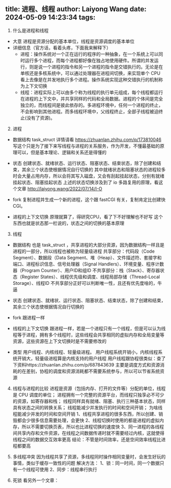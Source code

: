 title: 进程、线程
author: Laiyong Wang
date: 2024-05-09 14:23:34
tags:
---
1. 什么是进程和线程
  - 大意
  进程是资源分配的基本单位，线程是资源调度的基本单位
  - 详细信息（官方话，看着头疼，下面我来解释下）
    - 进程：操作系统对一个正在运行的程序的一种抽象，在一个系统上可以同时运行多个进程，而每个进程都好像在独占地使用硬件。所谓的并发运行，则是说一个进程的指令和另一个进程的指令是交错执行的。无论是在单核还是多核系统中，可以通过处理器在进程间切换，来实现单个 CPU 看上去像是在并发地执行多个进程。操作系统实现这种交错执行的机制称为上下文切换
    - 线程：进程实际上可以由多个称为线程的执行单元组成，每个线程都运行在进程的上下文中，并共享同样的代码和全局数据。进程的个体间是完全独立的，而线程间是彼此依存的。多进程环境中，任何一个进程的终止，不会影响到其他进程。而多线程环境中，父线程终止，全部子线程被迫终止(没有了资源)。

2. 进程
  - 数据结构
  task_struct 详情请看 https://zhuanlan.zhihu.com/p/173810046
  写这个只是为了接下来写线程与进程的关系服务，作为开发，不懂最基础的原理可以，但是基本理论、逻辑和关系还是得懂的
  - 状态
  创建状态、就绪状态、运行状态、阻塞状态、结束状态，除了创建和结束，其余三个状态使根据情况自行切换的
  其中就绪状态和阻塞状态的进程较多时会大量占用内存，所以会将其写入磁盘，又会有刮起挂起状态，分别有就绪挂起状态、阻塞挂起状态
  上述的状态切换涉及到了 io 多路复用的原理，看这个文章
  http://laiyong.wang/2022/07/14/I-O
  
  - fork
  复制进程并生成一个新的进程，这个跟 fastCGI 有关，复制肯定比创建快 CGI。
  
  - 进程的上下文切换
  原理就算了，得研究CPU，看了下不好理解也不好写
  这个东西也就是状态那一栏说的，状态之间的切换的基本原理


3. 线程
  - 数据结构
  也是 task_struct ，共享进程的大部分资源，因为数据结构一样且是进程的一部分，所以线程也被称为轻量级进程
  共享部分：代码段（Code Segment）、数据段（Data Segment、堆（Heap）、文件描述符、套接字和端口、进程标识信息、信号处理器（Signal Handlers）、环境变量、程序计数器（Program Counter）、用户ID和组ID
  不共享部分：栈（Stack）、寄存器状态（Register States）、线程优先级和调度、线程局部存储（Thread-Local Storage）、线程ID
  不共享部分正好可以判断唯一性，且还有优先度啥的，牛逼
  - 状态
  创建状态、就绪状、运行状态、阻塞状态、结束状态，除了创建和结束，其余三个状态使根据情况自行切换的
  
  - fork
  跟进程一样
  
  - 线程的上下文切换
  跟进程一样，若是一个进程只有一个线程，但是可以认为线程等于进程，拥有多个线程时，这些线程会共享相同的虚拟内存和全局变量等资源，这些资源在上下文切换时是不需要修改的
  - 类型
  用户线程、内核线程、轻量级进程。
  用户线程系统开销小，内核线程系统开销大，轻量级进程算是内核支持的用户线程
  用户线程跟协程很类似：查了下资料https://zhuanlan.zhihu.com/p/687843639
  主要是调度方式和资源消耗的在差别，协程的调度和资源消耗都不需要系统参与，所以可以节省系统资源
  
  
4. 线程与进程的比较
  进程是资源（包括内存、打开的文件等）分配的单位，线程是 CPU 调度的单位；
  进程拥有一个完整的资源平台，而线程只独享必不可少的资源，如寄存器和栈；
  线程同样具有就绪、阻塞、执行三种基本状态，同样具有状态之间的转换关系；
  线程能减少并发执行的时间和空间开销；
  为啥线程能减少并发的时间和空间开销
  1、线程共享进程的很多东西，所以创建、销毁都会少很多信息需要处理，会更快
  2、线程切换时使用的都是进程的虚拟内存，所以不需要切换页表，所以也比进程切换的速度快
  3、同一进程的各线程间共享内存和文件资源，在线程之间数据传递时就不需要经过内核，这就使得线程之间的数据交互效率更高
  结论：不管是时间效率，还是空间效率线程比进程都要高
5. 多线程冲突
  因为线程共享了资源，多线程同时操作相同变量时，会发生好玩的事情，类似于缓存一致性的问题
  解决方法：
  1、锁：同一时间，同一个数据只有一个线程可使用
  2、同步：线程串行执行
  
6. 死锁
  看另外一个文章：
